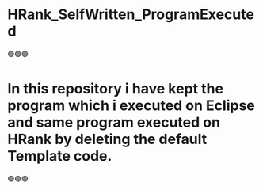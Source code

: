 # HRank_SelfWritten_ProgramExecuted

🟢🟢🟢
# In this repository i have kept the program which i executed on Eclipse and same program executed on HRank by deleting the default Template code.
🟢🟢🟢
